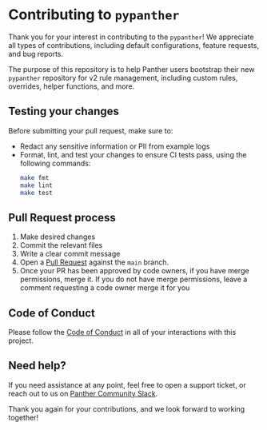 # Contributing to `pypanther`

Thank you for your interest in contributing to the `pypanther`! We appreciate all types of contributions, including default configurations, feature requests, and bug reports.

The purpose of this repository is to help Panther users bootstrap their new `pypanther` repository for v2 rule management, including custom rules, overrides, helper functions, and more.

## Testing your changes

Before submitting your pull request, make sure to:

- Redact any sensitive information or PII from example logs
- Format, lint, and test your changes to ensure CI tests pass, using the following commands:
  ```bash
  make fmt
  make lint
  make test
  ```

## Pull Request process

1. Make desired changes
2. Commit the relevant files
3. Write a clear commit message
4. Open a [Pull Request](https://github.com/panther-labs/pypanther/pulls) against the `main` branch.
5. Once your PR has been approved by code owners, if you have merge permissions, merge it. If you do not have merge permissions, leave a comment requesting a code owner merge it for you

## Code of Conduct

Please follow the [Code of Conduct](https://github.com/panther-labs/pypanther/blob/main/CODE_OF_CONDUCT.md)
in all of your interactions with this project.

## Need help?

If you need assistance at any point, feel free to open a support ticket, or reach out to us on [Panther Community Slack](https://pnthr.io/community).

Thank you again for your contributions, and we look forward to working together!
